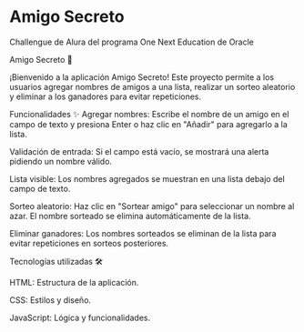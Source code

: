# Amigo Secreto
Challengue de Alura del programa One Next Education de Oracle

Amigo Secreto 🎁

¡Bienvenido a la aplicación Amigo Secreto! Este proyecto permite a los usuarios agregar nombres de amigos a una lista, realizar un sorteo aleatorio y eliminar a los ganadores para evitar repeticiones.

Funcionalidades ✨
Agregar nombres: Escribe el nombre de un amigo en el campo de texto y presiona Enter o haz clic en "Añadir" para agregarlo a la lista.

Validación de entrada: Si el campo está vacío, se mostrará una alerta pidiendo un nombre válido.

Lista visible: Los nombres agregados se muestran en una lista debajo del campo de texto.

Sorteo aleatorio: Haz clic en "Sortear amigo" para seleccionar un nombre al azar. El nombre sorteado se elimina automáticamente de la lista.

Eliminar ganadores: Los nombres sorteados se eliminan de la lista para evitar repeticiones en sorteos posteriores.

Tecnologías utilizadas 🛠️

HTML: Estructura de la aplicación.

CSS: Estilos y diseño.

JavaScript: Lógica y funcionalidades.
